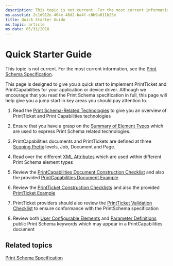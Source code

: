 ```yaml
---
description: This topic is not current. For the most current information, see the Print Schema Specification.
ms.assetid: 2c1d912e-464e-48d2-ba4f-c0b9a811b25e
title: Quick Starter Guide
ms.topic: article
ms.date: 05/31/2018
---
```


# Quick Starter Guide

This topic is not current. For the most current information, see the [Print Schema Specification](https://download.microsoft.com/download/D/E/C/DECA6E6B-3E81-48E7-B7EF-6D92A547D03C/print-schema-spec-2-0.zip).

This page is designed to give you a quick start to implement PrintTicket and PrintCapabilities for your application or device driver. Although we encourage that you read the Print Schema specification in full, this page will help give you a jump start in key areas you should pay attention to.

1) Read the [Print Schema-Related Technologies](print-schema-related-technologies.md) to give you an overview of PrintTicket and Print Capabilities technologies

2) Ensure that you have a grasp on the [Summary of Element Types](summary-of-element-types.md) which are used to express Print Schema related technologies.

3) PrintCapabilities documents and PrintTickets are defined at three [Scoping Prefix](scoping-prefix.md) levels, Job, Document and Page.

4) Read over the different [XML Attributes](xml-attributes.md) which are used within different Print Schema element types

5) Review the [PrintCapabilities Document Construction Checklist](printcapabilities-document-construction-checklist.md) and also the provided [PrintCapabilities Document Example](printcapabilities-document-example.md)

6) Review the [PrintTicket Construction Checklists](printticket-construction-checklists.md) and also the provided [PrintTicket Example](printticket-example.md)

7) PrintTicket providers should also review the [PrintTicket Validation Checklist](printticket-validation-checklist.md) to ensure conformance with the PrintSchema specification

8) Review both [User Configurable Elements](user-configurable-elements.md) and [Parameter Definitions](parameter-definitions.md) public Print Schema keywords which may appear in a PrintCapabilities document

## Related topics

<dl> <dt>

[Print Schema Specification](https://download.microsoft.com/download/D/E/C/DECA6E6B-3E81-48E7-B7EF-6D92A547D03C/print-schema-spec-2-0.zip)
</dt> </dl>

 

 



